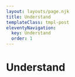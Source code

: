 ```yaml
---
layout: layouts/page.njk
title: Understand
templateClass: tmpl-post
eleventyNavigation:
  key: Understand
  order: 1
---
```


# Understand